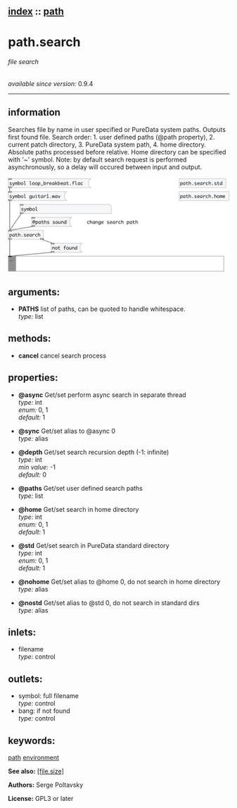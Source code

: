 [index](index.html) :: [path](category_path.html)
---

# path.search

###### file search

*available since version:* 0.9.4

---


## information
Searches file by name in user specified or PureData system paths. Outputs first found file. Search order: 1. user defined paths (@path property), 2. current patch directory, 3. PureData system path, 4. home directory. Absolute paths processed before relative. Home directory can be specified with &#39;~&#39; symbol. Note: by default search request is performed asynchronously, so a delay will occured between input and output.


[![example](../examples/img/path.search.jpg)](../examples/pd/path.search.pd)



## arguments:

* **PATHS**
list of paths, can be quoted to handle whitespace.<br>
_type:_ list<br>



## methods:

* **cancel**
cancel search process<br>




## properties:

* **@async** 
Get/set perform async search in separate thread<br>
_type:_ int<br>
_enum:_ 0, 1<br>
_default:_ 1<br>

* **@sync** 
Get/set alias to @async 0<br>
_type:_ alias<br>

* **@depth** 
Get/set search recursion depth (-1: infinite)<br>
_type:_ int<br>
_min value:_ -1<br>
_default:_ 0<br>

* **@paths** 
Get/set user defined search paths<br>
_type:_ list<br>

* **@home** 
Get/set search in home directory<br>
_type:_ int<br>
_enum:_ 0, 1<br>
_default:_ 1<br>

* **@std** 
Get/set search in PureData standard directory<br>
_type:_ int<br>
_enum:_ 0, 1<br>
_default:_ 1<br>

* **@nohome** 
Get/set alias to @home 0, do not search in home directory<br>
_type:_ alias<br>

* **@nostd** 
Get/set alias to @std 0, do not search in standard dirs<br>
_type:_ alias<br>



## inlets:

* filename<br>
_type:_ control



## outlets:

* symbol: full filename<br>
_type:_ control
* bang: if not found<br>
_type:_ control



## keywords:

[path](keywords/path.html)
[environment](keywords/environment.html)



**See also:**
[\[file.size\]](file.size.html)




**Authors:** Serge Poltavsky




**License:** GPL3 or later





